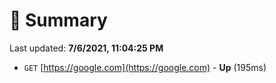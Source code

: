 # 📖 Summary
Last updated: **7/6/2021, 11:04:25 PM**

- `GET` [https://google.com](https://google.com) - **Up** (195ms)
